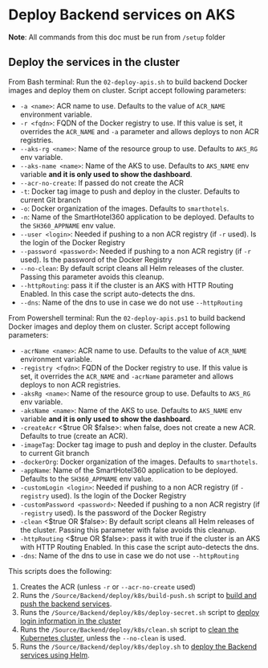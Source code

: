 # Deploy Backend services on AKS

**Note**: All commands from this doc must be run from `/setup` folder

## Deploy the services in the cluster

From Bash terminal: Run the `02-deploy-apis.sh` to build backend Docker images and deploy them on cluster. Script accept following parameters:

* `-a <name>`: ACR name to use. Defaults to the value of `ACR_NAME` environment variable.
* `-r <fqdn>`: FQDN of the Docker registry to use. If this value is set, it overrides the `ACR_NAME` and `-a` parameter and allows deploys to non ACR registries.
* `--aks-rg <name>`: Name of the resource group to use. Defaults to `AKS_RG` env variable.
* `--aks-name <name>`: Name of the AKS to use. Defaults to `AKS_NAME` env variable **and it is only used to show the dashboard**.
* `--acr-no-create`: If passed do not create the ACR
* `-t`: Docker tag image to push and deploy in the cluster. Defaults to current Git branch
* `-o`: Docker organization of the images. Defaults to `smarthotels`.
* `-n`: Name of the SmartHotel360 application to be deployed. Defaults to the `SH360_APPNAME` env value.
* `--user <login>`: Needed if pushing to a non ACR registry (if `-r` used). Is the login of the Docker Registry
* `--password <password>`: Needed if pushing to a non ACR registry (if `-r` used). Is the password of the Docker Registry
* `--no-clean`: By default script cleans all Helm releases of the cluster. Passing this parameter avoids this cleanup.
* `--httpRouting`: pass it if the cluster is an AKS with HTTP Routing Enabled. In this case the script auto-detects the dns.
* `--dns`: Name of the dns to use in case we do not use `--httpRouting`

From Powershell terminal: Run the `02-deploy-apis.ps1` to build backend Docker images and deploy them on cluster. Script accept following parameters:

* `-acrName <name>`: ACR name to use. Defaults to the value of `ACR_NAME` environment variable.
* `-registry <fqdn>`: FQDN of the Docker registry to use. If this value is set, it overrides the `ACR_NAME` and `-acrName` parameter and allows deploys to non ACR registries.
* `-aksRg <name>`: Name of the resource group to use. Defaults to `AKS_RG` env variable.
* `-aksName <name>`: Name of the AKS to use. Defaults to `AKS_NAME` env variable **and it is only used to show the dashboard**.
* `-createAcr` <$true OR $false>: when false, does not create a new ACR. Defaults to true (create an ACR). 
* `-imageTag`: Docker tag image to push and deploy in the cluster. Defaults to current Git branch
* `-dockerOrg`: Docker organization of the images. Defaults to `smarthotels`.
* `-appName`: Name of the SmartHotel360 application to be deployed. Defaults to the `SH360_APPNAME` env value.
* `-customLogin <login>`: Needed if pushing to a non ACR registry (if `-registry` used). Is the login of the Docker Registry
* `-customPassword <password>`: Needed if pushing to a non ACR registry (if `-registry` used). Is the password of the Docker Registry
* `-clean` <$true OR $false>: By default script cleans all Helm releases of the cluster. Passing this parameter with false avoids this cleanup.
* `-httpRouting` <$true OR $false>: pass it with true if the cluster is an AKS with HTTP Routing Enabled. In this case the script auto-detects the dns.
* `-dns`: Name of the dns to use in case we do not use `--httpRouting`

This scripts does the following:

1. Creates the ACR (unless `-r` or `--acr-no-create` used)
2. Runs the `/Source/Backend/deploy/k8s/build-push.sh` script to [build and push the backend services](./backend/build-and-push.md).
3. Runs the `/Source/Backend/deploy/k8s/deploy-secret.sh` script to [deploy login information in the cluster](./backend/deploy-secret.md)
4. Runs the `/Source/Backend/deploy/k8s/clean.sh` script to [clean the Kubernetes cluster](./backend/clean-cluster.md), unless the `--no-clean` is used.
5. Runs the  `/Source/Backend/deploy/k8s/deploy.sh` to [deploy the Backend services using Helm](./backend/deploy.md).

